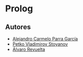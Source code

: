 # Prolog


## Autores
- [Alejandro Carmelo Parra García](https://github.com/XXXX)
- [Petko Vladimirov Stoyanov](https://github.com/ppetko98)
- [Álvaro Revuelta](https://github.com/rv0lt)

